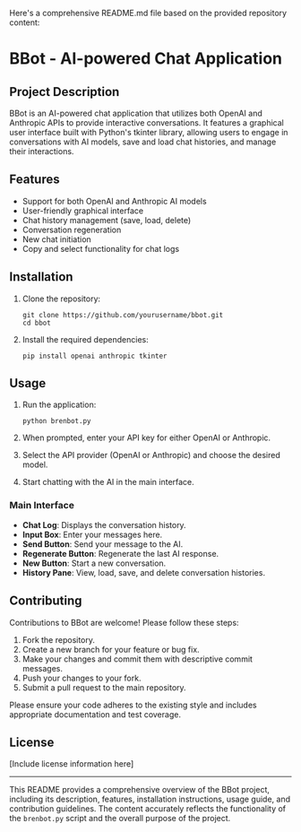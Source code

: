 Here's a comprehensive README.md file based on the provided repository content:

# BBot - AI-powered Chat Application

## Project Description

BBot is an AI-powered chat application that utilizes both OpenAI and Anthropic APIs to provide interactive conversations. It features a graphical user interface built with Python's tkinter library, allowing users to engage in conversations with AI models, save and load chat histories, and manage their interactions.

## Features

- Support for both OpenAI and Anthropic AI models
- User-friendly graphical interface
- Chat history management (save, load, delete)
- Conversation regeneration
- New chat initiation
- Copy and select functionality for chat logs

## Installation

1. Clone the repository:
   ```
   git clone https://github.com/yourusername/bbot.git
   cd bbot
   ```

2. Install the required dependencies:
   ```
   pip install openai anthropic tkinter
   ```

## Usage

1. Run the application:
   ```
   python brenbot.py
   ```

2. When prompted, enter your API key for either OpenAI or Anthropic.

3. Select the API provider (OpenAI or Anthropic) and choose the desired model.

4. Start chatting with the AI in the main interface.

### Main Interface

- **Chat Log**: Displays the conversation history.
- **Input Box**: Enter your messages here.
- **Send Button**: Send your message to the AI.
- **Regenerate Button**: Regenerate the last AI response.
- **New Button**: Start a new conversation.
- **History Pane**: View, load, save, and delete conversation histories.

## Contributing

Contributions to BBot are welcome! Please follow these steps:

1. Fork the repository.
2. Create a new branch for your feature or bug fix.
3. Make your changes and commit them with descriptive commit messages.
4. Push your changes to your fork.
5. Submit a pull request to the main repository.

Please ensure your code adheres to the existing style and includes appropriate documentation and test coverage.

## License

[Include license information here]

---

This README provides a comprehensive overview of the BBot project, including its description, features, installation instructions, usage guide, and contribution guidelines. The content accurately reflects the functionality of the `brenbot.py` script and the overall purpose of the project.